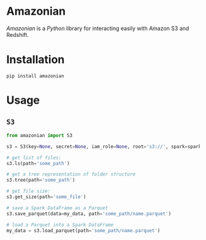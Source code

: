 # Amazonian

*Amazonian* is a *Python* library for interacting easily with Amazon S3 and Redshift.

# Installation
`pip install amazonian`

# Usage

## `S3`

```python
from amazonian import S3

s3 = S3(key=None, secret=None, iam_role=None, root='s3://', spark=spark)

# get list of files:
s3.ls(path='some_path')

# get a tree representation of folder structure
s3.tree(path='some_path')

# get file size:
s3.get_size(path='some_file')

# save a Spark DataFrame as a Parquet
s3.save_parquet(data=my_data, path='some_path/name.parquet')

# load a Parquet into a Spark DataFrame
my_data = s3.load_parquet(path='some_path/name.parquet')
```